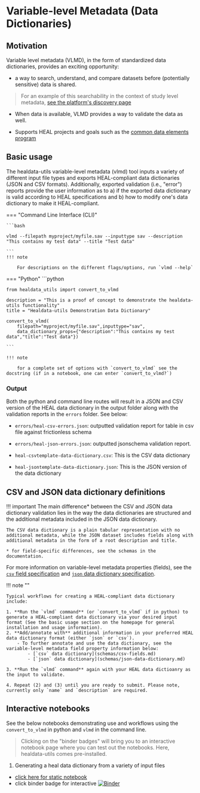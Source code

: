 # Variable-level Metadata (Data Dictionaries)


## Motivation

Variable level metadata (VLMD), in the form of standardized data dictionaries, provides an exciting opportunity:

-  a way to search, understand, and compare datasets before (potentially sensitive) data is shared. 

> For an example of this searchability in the context of study level metadata, [see the platform's discovery page](https://healdata.org/portal/discovery)

- When data is available, VLMD provides a way to validate the data as well.

- Supports HEAL projects and goals such as the [common data elements program](https://heal.nih.gov/data/common-data-elements)

## Basic usage

The healdata-utils variable-level metadata (vlmd) tool inputs a variety of different input file types and exports HEAL-compliant data dictionaries (JSON and CSV formats). Additionally, exported validation (i.e., "error") reports provide the user information as to a) if the exported data dictionary is valid according to HEAL specifications and b) how to modify one's data dictionary to make it HEAL-compliant.

=== "Command Line Interface (CLI)"

    ```bash

    vlmd --filepath myproject/myfile.sav --inputtype sav --description "This contains my test data" --title "Test data"

    ```
    !!! note

        For descriptions on the different flags/options, run `vlmd --help`

=== "Python"
    ```python

    from healdata_utils import convert_to_vlmd

    description = "This is a proof of concept to demonstrate the healdata-utils functionality"
    title = "Healdata-utils Demonstration Data Dictionary"

    convert_to_vlmd(
        filepath="myproject/myfile.sav",inputtype="sav",
        data_dictionary_props={"description":"This contains my test data","title":"Test data"})

    ```

    !!! note
    
        for a complete set of options with `convert_to_vlmd` see the docstring (if in a notebook, one can enter `convert_to_vlmd?`)


### Output

Both the python and command line routes will result in a JSON and CSV version of the HEAL data dictionary in the output folder along with the validation reports in the `errors` folder. See below:

- `errors/heal-csv-errors.json`: outputted validation report for table in csv file against frictionless schema

- `errors/heal-json-errors.json`:  outputted jsonschema validation report.

- `heal-csvtemplate-data-dictionary.csv`: This is the CSV data dictionary
- `heal-jsontemplate-data-dictionary.json`: This is the JSON version of the data dictionary

## CSV and JSON data dictionary definitions
!!! important
    The main difference* between the CSV and JSON data dictionary validation lies in the way the data dictionaries are structured and the additional metadata included in the JSON data dictionary.
    
    The CSV data dictionary is a plain tabular representation with no additional metadata, while the JSON dataset includes fields along with additional metadata in the form of a root description and title.

    * for field-specific differences, see the schemas in the documentation. 

For more information on variable-level metadata properties (fields), see the [`csv` field specification](schemas/csv-fields.md) and [`json` data dictionary specification](schemas/json-data-dictionary.md). 

!!! note ""

    Typical workflows for creating a HEAL-compliant data dictionary include:

    1. **Run the `vlmd` command** (or `convert_to_vlmd` if in python) to generate a HEAL-compliant data dictionary via your desired input format (See the basic usage section on the homepage for general installation and usage information).
    2. **Add/annotate with** additional information in your preferred HEAL data dictionary format (either `json` or `csv`).
        - To further annotate and use the data dictionary, see the variable-level metadata field property information below:
            - [`csv` data dictionary](schemas/csv-fields.md)
            - [`json` data dictionary](schemas/json-data-dictionary.md)

    3. **Run the `vlmd` command** again with your HEAL data dictioanry as the input to validate.

    4. Repeat (2) and (3) until you are ready to submit. Please note, currently only `name` and `description` are required.

## Interactive notebooks

See the below notebooks demonstrating use and workflows using the `convert_to_vlmd` in python and `vlmd` in the command line. 

> Clicking on the "binder badges" will bring you to an interactive notebook page where you can test out the notebooks. Here, healdata-utils comes pre-installed.

1. Generating a heal data dictionary from a variety of input files 

- [click here for static notebook ](https://github.com/norc-heal/healdata-utils/blob/main/notebooks/demos/inputs-to-heal-data-dictionary.ipynb) 
- click binder badge for interactive [![Binder](http://mybinder.org/badge_logo.svg)](https://mybinder.org/v2/gh/norc-heal/healdata-utils/HEAD?labpath=notebooks%2Fdemos%2Finputs-to-heal-data-dictionary.ipynb) 

<!-- 2. [in development] Creating and iterating over a csv data dictionary to create a valid data dictionary file [click here](notebooks/demos/demo-csvtemplate-validation.ipynb) -->

